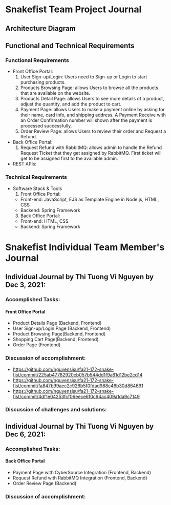 # Snakefist Team Project Journal 
## Architecture Diagram
## Functional and Technical Requirements
### Functional Requirements
* Front Office Portal:
  1. User Sign-up/Login: Users need to Sign-up or Login to start purchasing products.
  2. Products Browsing Page: allows Users to browse all the products that are available on the website.
  3. Products Detail Page: allows Users to see more details of a product, adjust the quantity, and add the product to cart.
  4. Payment Page: allows Users to make a payment online by asking for their name, card info, and shipping address. A Payment Receive with an Order Confirmation number will shown after the payment is processed successfully. 
  5. Order Review Page: allows Users to review their order and Request a Refund. 
* Back Office Portal:
  1. Request Refund with RabbitMQ: allows admin to handle the Refund Request Ticket that they get assigned by RabbitMQ. First ticket will get to be assigned first to the available admin.
* REST APIs:
### Technical Requirements
* Software Stack & Tools
  1. Front Office Portal:
    * Front-end: JavaScript, EJS as Template Engine in Node.js, HTML, CSS
    * Backend: Spring Framework
  3. Back Office Portal:
    * Front-end: HTML, CSS
    * Backend: Spring Framework
# Snakefist Individual Team Member's Journal
## Individual Journal by Thi Tuong Vi Nguyen by Dec 3, 2021:
### Accomplished Tasks:
#### Front Office Portal
* Product Details Page (Backend, Frontend)
* User Sign-up/Login Page (Backend, Frontend)
* Product Browsing Page(Backend, Frontend)
* Shopping Cart Page(Backend, Frontend)
* Order Page (Frontend)
### Discussion of accomplishment:
* https://github.com/nguyensjsu/fa21-172-snake-fist/commit/225ab47782920cb057b544dd1f9a61d12be2cd14
* https://github.com/nguyensjsu/fa21-172-snake-fist/commit/fa847b99aec2c926b5f0fdad988c46b30d864691
* https://github.com/nguyensjsu/fa21-172-snake-fist/commit/4df1e04253fcf06eece6f0c94ac409a1da9c7149
### Discussion of challenges and solutions:
## Individual Journal by Thi Tuong Vi Nguyen by Dec 6, 2021:
### Accomplished Tasks:
#### Back Office Portal
* Payment Page with CyberSource Integration (Frontend, Backend)
* Request Refund with RabbitMQ Integration (Frontend, Backend)
* Order Review Page (Backend)
### Discussion of accomplishment:



